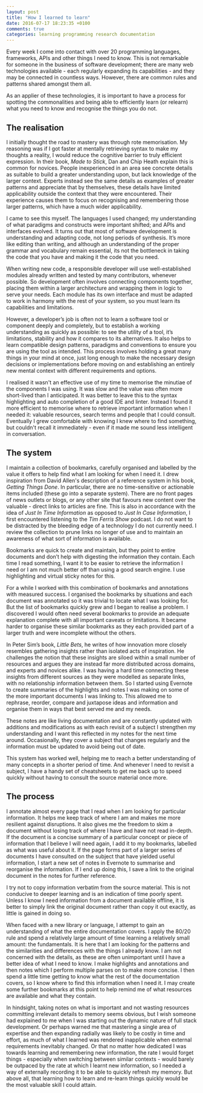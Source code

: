 ```yaml
---
layout: post
title: "How I learned to learn"
date: 2016-07-17 18:23:35 +0100
comments: true
categories: learning programming research documentation
---
```

Every week I come into contact with over 20 programming languages, frameworks, APIs and other things I need to know. This is not remarkable for someone in the business of software development; there are many web technologies available - each regularly expanding its capabilities - and they may be connected in countless ways. However, there are common rules and patterns shared amongst them all.
<!--more-->
 As an applier of these technologies, it is important to have a process for spotting the commonalities and being able to efficiently learn (or relearn) what you need to know and recognise the things you do not.


## The realisation

I initially thought the road to mastery was through rote memorisation. My reasoning was if I got faster at mentally retrieving syntax to make my thoughts a reality, I would reduce the cognitive barrier to truly efficient expression. In their book, *Made to Stick*, Dan and Chip Heath explain this is common for novices. People inexperienced in an area see concrete details as suitable to build a greater understanding upon, but lack knowledge of the larger context. Experts instead see the same details as examples of greater patterns and appreciate that by themselves, these details have limited applicability outside the context that they were encountered. Their experience causes them to focus on recognising and remembering those larger patterns, which have a much wider applicability.

I came to see this myself. The languages I used changed; my understanding of what paradigms and constructs were important shifted; and APIs and interfaces evolved. It turns out that most of software development is understanding and adapting code, not long periods of synthesis. It’s more like editing than writing, and although an understanding of the proper grammar and vocabulary remain essential, its not the bottleneck in taking the code that you have and making it the code that you need.

When writing new code, a responsible developer will use well-established modules already written and tested by many contributors, whenever possible. So development often involves connecting components together, placing them within a larger architecture and wrapping them in logic to serve your needs. Each module has its own interface and must be adapted to work in harmony with the rest of your system, so you must learn its capabilities and limitations.

However, a developer’s job is often not to learn a software tool or component deeply and completely, but to establish a working understanding as quickly as possible: to see the utility of a tool, it’s limitations,  stability and how it compares to its alternatives. It also helps to learn compatible design patterns, paradigms and conventions to ensure you are using the tool as intended. This process involves holding a great many things in your mind at once, just long enough to make the necessary design decisions or implementations before moving on and establishing an entirely new mental context with different requirements and options.

I realised it wasn't an effective use of my time to memorise the minutiae of the components I was using. It was slow and the value was often more short-lived than I anticipated. It was better to leave this to the syntax highlighting and auto completion of a good IDE and linter. Instead I found it more efficient to memorise where to retrieve important information when I needed it: valuable resources, search terms and people that I could consult. Eventually I grew comfortable with knowing I knew where to find something, but couldn't recall it immediately - even if it made me sound less intelligent in conversation.

## The system

I maintain a collection of bookmarks, carefully organised and labelled by the value it offers to help find what I am looking for when I need it. I drew inspiration from David Allen's description of a reference system in his book, *Getting Things Done*. In particular, there are no time-sensitive or actionable items included (these go into a separate system). There are no front pages of news outlets or blogs, or any other site that favours new content over the valuable - direct links to articles are fine. This is also in accordance with the idea of *Just In Time Information* as opposed to *Just In Case Information*, I first encountered listening to the *Tim Ferris Show* podcast. I do not want to be distracted by the bleeding edge of a technology I do not currently need. I review the collection to prune links no longer of use and to maintain an awareness of what sort of information is available.

Bookmarks are quick to create and maintain, but they point to entire documents and don’t help with digesting the information they contain. Each time I read something, I want it to be easier to retrieve the information I need or I am not much better off than using a good search engine. I use highlighting and virtual sticky notes for this.

For a while I worked with this combination of bookmarks and annotations with measured success. I  organised the bookmarks by situations and each document was annotated so it was trivial to locate what I was looking for. But the list of bookmarks quickly grew and I began to realise a problem. I discovered I would often need several bookmarks to provide an adequate explanation complete with all important caveats or limitations. It became harder to organise these similar bookmarks as they each provided part of a larger truth and were incomplete without the others.

In Peter Sim’s book, *Little Bets*, he writes of how innovation more closely resembles gathering insights rather than isolated acts of inspiration. He challenges the notion that these insights are siloed within a small number of resources and argues they are instead far more distributed across domains, and experts and novices alike. I was having a hard time connecting these insights from different sources as they were modelled as separate links, with no relationship information between them. So I started using  Evernote to create summaries of the highlights and notes I was making on some of the more important documents I was linking to. This allowed me to rephrase, reorder, compare and juxtapose ideas and information and organise them in ways that best served me and my needs.

These notes are like living documentation and are constantly updated with additions and modifications as with each revisit of a subject I strengthen my understanding and I want this reflected in my notes for the next time around. Occasionally, they cover a subject that changes regularly and the information must be updated to avoid being out of date.

This system has worked well, helping me to reach a better understanding of many concepts in a shorter period of time. And whenever I need to revisit a subject, I have a handy set of cheatsheets to get me back up to speed quickly without having to consult the source material once more.

## The process

I annotate almost every page that I read when I am looking for particular information. It helps me keep track of where I am and makes me more resilient against disruptions. It also gives me the freedom to skim a document without losing track of where I have and have not read in-depth. If the document is a concise summary of a particular concept or piece of information that I believe I will need again, I add it to my bookmarks, labelled as what was useful about it. If the page forms part of a larger series of documents I have consulted on the subject that have yielded useful information, I start a new set of notes in Evernote to summarise and reorganise the information. If I end up doing this, I save a link to the original document in the notes for further reference.

I try not to copy information verbatim from the source material. This is not conducive to deeper learning and is an indication of time poorly spent. Unless I know I need information from a document available offline, it is better to simply link the original document rather than copy it out exactly, as little is gained in doing so.

When faced with a new library or language, I attempt to gain an understanding of what the entire documentation covers. I apply the 80/20 rule and spend a relatively large amount of time learning a relatively small amount: the fundamentals. It is here that I am looking for the patterns and the similarities and differences with the things I already know. I am not concerned with the details, as these are often unimportant until I have a better idea of what I need to know. I make highlights and annotations and then notes which I perform multiple parses on to make more concise. I then spend a little time getting to know what the rest of the documentation covers, so I know where to find this information when I need it. I may create some further bookmarks at this point to help remind me of what resources are available and what they contain.

In hindsight, taking notes on what is important and not wasting resources committing irrelevant details to memory seems obvious, but I wish someone had explained to me when I was starting out the dynamic nature of full stack development. Or perhaps warned me that mastering a single area of expertise and then expanding radially was likely to be costly in time and effort, as much of what I learned was  rendered inapplicable when external requirements inevitably changed. Or that no matter how dedicated I was towards learning and remembering new information, the rate I would forget things - especially when switching between similar contexts - would barely be outpaced by the rate at which I learnt new information, so I needed a way of externally recording it to be able to quickly refresh my memory. But above all, that learning how to learn and re-learn things quickly would be the most valuable skill I could attain.
